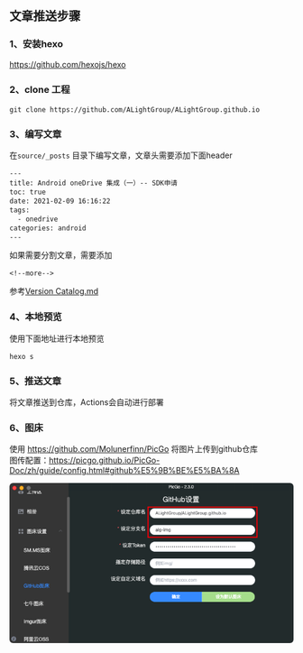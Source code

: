 ## 文章推送步骤

### 1、安装hexo

https://github.com/hexojs/hexo


### 2、clone 工程
```
git clone https://github.com/ALightGroup/ALightGroup.github.io
```

### 3、编写文章
在`source/_posts` 目录下编写文章，文章头需要添加下面header
```
---
title: Android oneDrive 集成（一）-- SDK申请
toc: true
date: 2021-02-09 16:16:22
tags: 
  - onedrive
categories: android
---
```

如果需要分割文章，需要添加
```
<!--more-->
```

参考[Version Catalog.md](https://github.com/ALightGroup/ALightGroup.github.io/blob/main/source/_posts/gradle/Version%20Catalog.md)


### 4、本地预览
使用下面地址进行本地预览
```
hexo s
```


### 5、推送文章
将文章推送到仓库，Actions会自动进行部署


### 6、图床
使用 https://github.com/Molunerfinn/PicGo 将图片上传到github仓库 </br>
图传配置：https://picgo.github.io/PicGo-Doc/zh/guide/config.html#github%E5%9B%BE%E5%BA%8A

![](https://raw.githubusercontent.com/ALightGroup/ALightGroup.github.io/alg-img/20221228212653.png)














